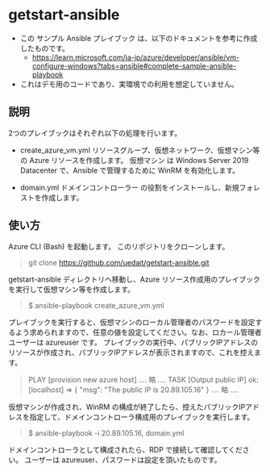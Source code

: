 # getstart-ansible
- この サンプル Ansible プレイブック は、以下のドキュメントを参考に作成したものです。
  - https://learn.microsoft.com/ja-jp/azure/developer/ansible/vm-configure-windows?tabs=ansible#complete-sample-ansible-playbook
- これはデモ用のコードであり、実環境での利用を想定していません。


## 説明
2つのプレイブックはそれぞれ以下の処理を行います。

- create_azure_vm.yml
リソースグループ、仮想ネットワーク、仮想マシン等 の Azure リソースを作成します。
仮想マシン は Windows Server 2019 Datacenter で、Ansible で管理するために WinRM を有効化します。

- domain.yml
ドメインコントローラー の役割をインストールし、新規フォレストを作成します。


## 使い方
Azure CLI (Bash) を起動します。
このリポジトリをクローンします。

> git clone https://github.com/uedait/getstart-ansible.git

getstart-ansible ディレクトリへ移動し、Azure リソース作成用のプレイブックを実行して仮想マシン等を作成します。

> $ ansible-playbook create_azure_vm.yml

プレイブックを実行すると、仮想マシンのローカル管理者のパスワードを設定するよう求められますので、任意の値を設定してください。なお、ロカール管理者ユーザーは azureuser です。
プレイブックの実行中、パブリックIPアドレスのリソースが作成され、パブリックIPアドレスが表示されますので、これを控えます。

> PLAY [provision new azure host]
> .... 略 ....
> TASK [Output public IP]
> ok: [localhost] => {
>   "msg": "The public IP is 20.89.105.16"
> }
> .... 略 ....

仮想マシンが作成され、WinRM の構成が終了したら、控えたパブリックIPアドレスを指定して、ドメインコントローラ構成用のプレイブックを実行します。

> $ ansible-playbook -i 20.89.105.16, domain.yml

ドメインコントローラとして構成されたら、RDP で接続して確認してください。
ユーザーは azureuser、パスワードは設定を頂いたものです。
